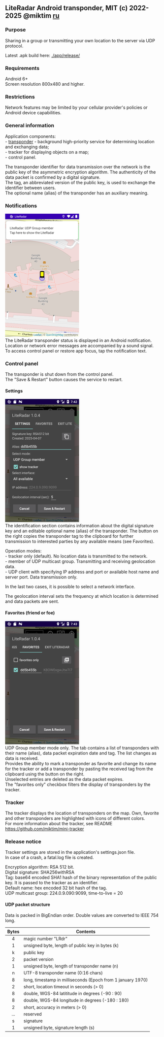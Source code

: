 ## LiteRadar Android transponder, MIT (c) 2022-2025 @miktim [ru](./README-RU.md)

### Purpose
Sharing in a group or transmitting your own location to the server via UDP protocol.  

Latest .apk build here: [./app/release/](./app/release/)  

### Requirements  
Android 6+  
Screen resolution 800x480 and higher.  

### Restrictions  
Network features may be limited by your cellular provider's policies or Android device capabilities.  

### General information  
Application components:  
\- [transponder](https://en.wikipedia.org/wiki/Automatic_Dependent_Surveillance%E2%80%93Broadcast) - background high-priority service for determining location and exchanging data;  
\- tracker for displaying objects on a map;  
\- control panel.  

The transponder identifier for data transmission over the network is the public key of the asymmetric encryption algorithm. The authenticity of the data packet is confirmed by a digital signature.  
The tag, an abbreviated version of the public key, is used to exchange the identifier between users.  
The optional name (alias) of the transponder has an auxiliary meaning.  
 
### Notifications  
<img
  src="./markdown/notification.png"
  alt="Notification" height=400 width=240/>  
The LiteRadar transponder status is displayed in an Android notification. Location or network error messages are accompanied by a sound signal.  
To access control panel or restore app focus, tap the notification text.  

### Control panel  
The transponder is shut down from the control panel.  
The "Save & Restart" button causes the service to restart.  

#### Settings  
<img
  src="./markdown/settings.png"
  alt="Settings" height=400 width=240/>  
  The identification section contains information about the digital signature key and an editable optional name (alias) of the transponder.
The button on the right copies the transponder tag to the clipboard for further transmission to interested parties by any available means (see Favorites).  

Operation modes:  
\- tracker only (default). No location data is transmitted to the network.  
\- member of UDP multicast group. Transmitting and receiving geolocation data.  
\- UDP client with specifying IP address and port or available host name and server port. Data transmission only.  

In the last two cases, it is possible to select a network interface.  

The geolocation interval sets the frequency at which location is determined and data packets are sent.  
  
#### Favorites (friend or foe)  
<img
  src="./markdown/favorites.png"
  alt="Settings" height=400 width=240/>  
UDP Group member mode only. The tab contains a list of transponders with their name (alias), data packet expiration date and tag. The list changes as data is received.  
Provides the ability to mark a transponder as favorite and change its name for the tracker or add a transponder by pasting the received tag from the clipboard using the button on the right.  
Unselected entries are deleted as the data packet expires.  
The "favorites only" checkbox filters the display of transponders by the tracker.  

### Tracker
The tracker displays the location of transponders on the map. Own, favorite and other transponders are highlighted with icons of different colors.  
For more information about the tracker, see README https://github.com/miktim/mini-tracker  


### Release notice  
Tracker settings are stored in the application's settings.json file.  
In case of a crash, a fatal.log file is created.  

Encryption algorithm: RSA 512 bit.  
Digital signature: SHA256withRSA  
Tag: base64 encoded SHA1 hash of the binary representation of the public key. It is passed to the tracker as an identifier.  
Default name: hex encoded 32 bit hash of the tag.  
UDP multicast group: 224.0.9.090:9099, time-to-live = 20

#### UDP packet structure  
Data is packed in BigEndian order. Double values ​​are converted to IEEE 754 long.  

| Bytes | Contents |
|:----:|------------|
| 4    | magic number "LRdr" |
| 1    | unsigned byte, length of public key in bytes (k) |
| k    | public key |
| 2    | packet version |
| 1    | unsigned byte, length of transponder name (n) |
| n    | UTF-8 transponder name (0:16 chars) |
| 8    | long, timestamp in milliseconds (Epoch from 1 january 1970) |
| 2    | short, location timeout in seconds (> 0) |
| 8    | double, WGS-84 latititude in degrees (-90 : 90) |
| 8    | double, WGS-84 longitude in degrees (-180 : 180) |
| 2    | short, accuracy in meters (> 0)|
| ...  | reserved |
| s    | signature |
| 1    | unsigned byte, signature length (s) |  
  
  

